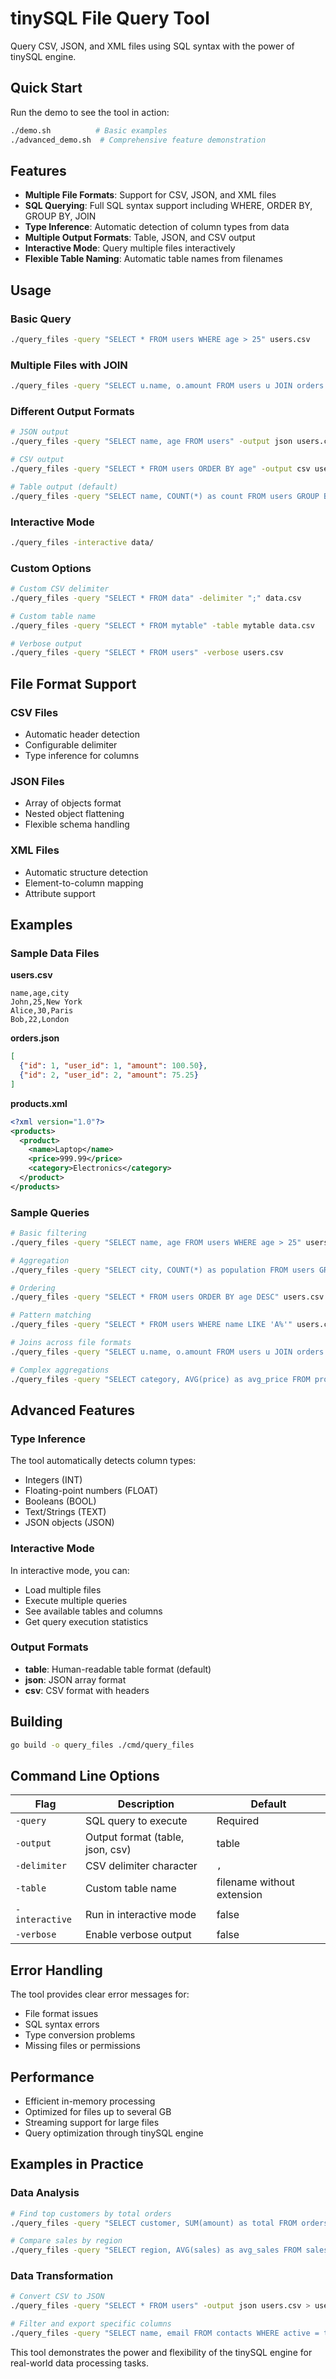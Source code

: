 # tinySQL File Query Tool

Query CSV, JSON, and XML files using SQL syntax with the power of tinySQL engine.

## Quick Start

Run the demo to see the tool in action:
```bash
./demo.sh          # Basic examples
./advanced_demo.sh  # Comprehensive feature demonstration
```

## Features

- **Multiple File Formats**: Support for CSV, JSON, and XML files
- **SQL Querying**: Full SQL syntax support including WHERE, ORDER BY, GROUP BY, JOIN
- **Type Inference**: Automatic detection of column types from data
- **Multiple Output Formats**: Table, JSON, and CSV output
- **Interactive Mode**: Query multiple files interactively
- **Flexible Table Naming**: Automatic table names from filenames

## Usage

### Basic Query
```bash
./query_files -query "SELECT * FROM users WHERE age > 25" users.csv
```

### Multiple Files with JOIN
```bash
./query_files -query "SELECT u.name, o.amount FROM users u JOIN orders o ON u.id = o.user_id" users.csv orders.json
```

### Different Output Formats
```bash
# JSON output
./query_files -query "SELECT name, age FROM users" -output json users.csv

# CSV output  
./query_files -query "SELECT * FROM users ORDER BY age" -output csv users.json

# Table output (default)
./query_files -query "SELECT name, COUNT(*) as count FROM users GROUP BY name" users.xml
```

### Interactive Mode
```bash
./query_files -interactive data/
```

### Custom Options
```bash
# Custom CSV delimiter
./query_files -query "SELECT * FROM data" -delimiter ";" data.csv

# Custom table name
./query_files -query "SELECT * FROM mytable" -table mytable data.csv

# Verbose output
./query_files -query "SELECT * FROM users" -verbose users.csv
```

## File Format Support

### CSV Files
- Automatic header detection
- Configurable delimiter
- Type inference for columns

### JSON Files
- Array of objects format
- Nested object flattening
- Flexible schema handling

### XML Files
- Automatic structure detection
- Element-to-column mapping
- Attribute support

## Examples

### Sample Data Files

**users.csv**
```csv
name,age,city
John,25,New York
Alice,30,Paris
Bob,22,London
```

**orders.json**
```json
[
  {"id": 1, "user_id": 1, "amount": 100.50},
  {"id": 2, "user_id": 2, "amount": 75.25}
]
```

**products.xml**
```xml
<?xml version="1.0"?>
<products>
  <product>
    <name>Laptop</name>
    <price>999.99</price>
    <category>Electronics</category>
  </product>
</products>
```

### Sample Queries

```bash
# Basic filtering
./query_files -query "SELECT name, age FROM users WHERE age > 25" users.csv

# Aggregation
./query_files -query "SELECT city, COUNT(*) as population FROM users GROUP BY city" users.csv

# Ordering
./query_files -query "SELECT * FROM users ORDER BY age DESC" users.csv

# Pattern matching
./query_files -query "SELECT * FROM users WHERE name LIKE 'A%'" users.csv

# Joins across file formats
./query_files -query "SELECT u.name, o.amount FROM users u JOIN orders o ON u.name = o.customer" users.csv orders.json

# Complex aggregations
./query_files -query "SELECT category, AVG(price) as avg_price FROM products GROUP BY category HAVING avg_price > 100" products.xml
```

## Advanced Features

### Type Inference
The tool automatically detects column types:
- Integers (INT)
- Floating-point numbers (FLOAT)
- Booleans (BOOL)
- Text/Strings (TEXT)
- JSON objects (JSON)

### Interactive Mode
In interactive mode, you can:
- Load multiple files
- Execute multiple queries
- See available tables and columns
- Get query execution statistics

### Output Formats
- **table**: Human-readable table format (default)
- **json**: JSON array format
- **csv**: CSV format with headers

## Building

```bash
go build -o query_files ./cmd/query_files
```

## Command Line Options

| Flag | Description | Default |
|------|-------------|---------|
| `-query` | SQL query to execute | Required |
| `-output` | Output format (table, json, csv) | table |
| `-delimiter` | CSV delimiter character | `,` |
| `-table` | Custom table name | filename without extension |
| `-interactive` | Run in interactive mode | false |
| `-verbose` | Enable verbose output | false |

## Error Handling

The tool provides clear error messages for:
- File format issues
- SQL syntax errors
- Type conversion problems
- Missing files or permissions

## Performance

- Efficient in-memory processing
- Optimized for files up to several GB
- Streaming support for large files
- Query optimization through tinySQL engine

## Examples in Practice

### Data Analysis
```bash
# Find top customers by total orders
./query_files -query "SELECT customer, SUM(amount) as total FROM orders GROUP BY customer ORDER BY total DESC LIMIT 5" orders.csv

# Compare sales by region
./query_files -query "SELECT region, AVG(sales) as avg_sales FROM sales_data WHERE date >= '2023-01-01' GROUP BY region" sales.json
```

### Data Transformation
```bash
# Convert CSV to JSON
./query_files -query "SELECT * FROM users" -output json users.csv > users_output.json

# Filter and export specific columns
./query_files -query "SELECT name, email FROM contacts WHERE active = true" -output csv contacts.xml > active_contacts.csv
```

This tool demonstrates the power and flexibility of the tinySQL engine for real-world data processing tasks.